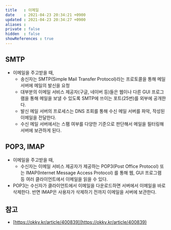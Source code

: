 ```yaml
---
title   : 이메일 
date    : 2021-04-23 20:34:21 +0900
updated : 2021-04-23 20:34:27 +0900
aliases : 
private : false
hidden  : false
showReferences : true
---
```


## SMTP  
- 이메일을 주고받을 때, 
	- 송신자는 SMTP(Simple Mail Transfer Protocol)라는 프로토콜을 통해 메일서버에 메일의 발신을 요청 
	- 대부분의 이메일 서비스 제공자(구글, 네이버 등)들은 웹이나 다른 GUI 프로그램을 통해 메일을 보낼 수 있도록 SMTP에 쓰이는 포트(25번)를 외부에 공개한다. 
	- 발신 메일 서버의 프로세스는 DNS 조회를 통해 수신 메일 서버를 파악, 작성된 이메일을 전달한다. 
	- 수신 메일 서버에서는 스팸 여부를 다양한 기준으로 판단해서 메일을 필터링해 서버에 보관하게 된다. 

## POP3, IMAP 
- 이메일을 주고받을 때,
	- 수신자는 이메일 서비스 제공자가 제공하는 POP3(Post Office Protocol) 또는 IMAP(Internet Message Access Protocol) 를 통해 웹, GUI 프로그램 등 여러 클라이언트에서 이메일을 읽을 수 있다.  
- POP3는 수신자가 클라이언트에서 이메일을 다운로드하면 서버에서 이메일을 바로 삭제한다. 반면 IMAP은 사용자가 삭제하기 전까지 이메일을 서버에 보관한다. 

## 참고
- [https://okky.kr/article/400839](https://okky.kr/article/400839)
